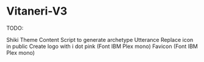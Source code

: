# Vitaneri-V3

TODO:

Shiki Theme
Content
Script to generate archetype
Utterance
Replace icon in public
Create logo with i dot pink (Font IBM Plex mono)
Favicon (Font IBM Plex mono)
